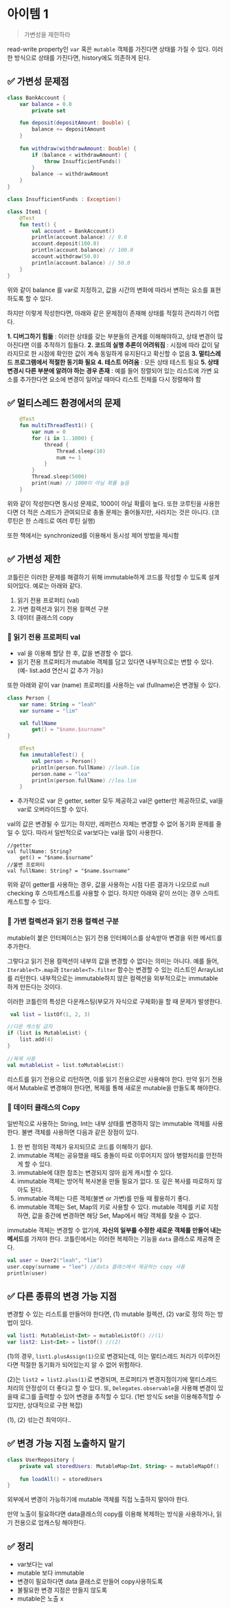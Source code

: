 # 아이템 1
> 가변성을 제한하라

read-write property인 `var` 혹은 `mutable` 객체를 가진다면 상태를 가질 수 있다.
이러한 방식으로 상태를 가진다면, history에도 의존하게 된다.

## ✅ 가변성 문제점
```kotlin
class BankAccount {
    var balance = 0.0
        private set

    fun deposit(depositAmount: Double) {
        balance += depositAmount
    }
    
    fun withdraw(withdrawAmount: Double) {
        if (balance < withdrawAmount) {
            throw InsufficientFunds()
        }
        balance -= withdrawAmount
    }
}

class InsufficientFunds : Exception()
```

```Kotlin
class Item1 {
    @Test
    fun test() {
        val account = BankAccount()
        println(account.balance) // 0.0
        account.deposit(100.0)
        println(account.balance) // 100.0
        account.withdraw(50.0)
        println(account.balance) // 50.0
    }
}
```
위와 같이 balance 를 var로 지정하고, 값을 시간의 변화에 따라서 변하는 요소를 표현하도록 할 수 있다.

하지만 이렇게 작성한다면, 아래와 같은 문제점이 존재해 상태를 적절히 관리하기 어렵다.

**1. 디버그하기 힘듦**
: 이러한 상태를 갖는 부분들의 관계를 이해해야하고, 상태 변경이 많아진다면 이를 추적하기 힘들다.
**2. 코드의 실행 추론이 어려워짐**
: 시점에 따라 값이 달라지므로 한 시점에 확인한 값이 계속 동일하게 유지된다고 확신할 수 없음
**3. 멀티스레드 프로그램에서 적절한 동기화 필요**
**4. 테스트 어려움**
: 모든 상태 테스트 필요
**5. 상태 변경시 다른 부분에 알려야 하는 경우 존재**
: 예를 들어 정렬되어 있는 리스트에 가변 요소를 추가한다면 요소에 변경이 일어날 때마다 리스트 전체를 다시 정렬해야 함

## ✅ 멀티스레드 환경에서의 문제

```kotlin
    @Test
    fun multiThreadTest1() {
        var num = 0
        for (i in 1..1000) {
            thread {
                Thread.sleep(10)
                num += 1
            }
        }
        Thread.sleep(5000)
        print(num) // 1000이 아닐 확률 높음
    }
```
위와 같이 작성한다면 동시성 문제로, 1000이 아닐 확률이 높다. 또한 코루틴을 사용한다면 더 적은 스레드가 관여되므로 충돌 문제는 줄어들지만, 사라지는 것은 아니다. (코루틴은 한 스레드로 여러 루틴 실행)

또한 책에서는 synchronized를 이용해서 동시성 제어 방법을 제시함

## ✅ 가변성 제한
코틀린은 이러한 문제를 해결하기 위해 immutable하게 코드를 작성할 수 있도록 설계되어있다. 예로는 아래와 같다.

1. 읽기 전용 프로퍼티 (val)
2. 가변 컬렉션과 읽기 전용 컬렉션 구분
3. 데이터 클래스의 copy

### 🔗 읽기 전용 프로퍼티 val

* val 을 이용해 할당 한 후, 값을 변경할 수 없다.
* 읽기 전용 프로퍼티가 mutable 객체를 담고 있다면 내부적으로는 변할 수 있다.(예- list.add 연산시 값 추가 가능)

또한 아래와 같이 var (name) 프로퍼티를 사용하는 val (fullname)은 변경될 수 있다.

```kotlin
class Person {
    var name: String = "leah"
    var surname = "lim"

    val fullName
        get() = "$name.$surname"
}

    @Test
    fun immutableTest() {
        val person = Person()
        println(person.fullName) //leah.lim
        person.name = "lea"
        println(person.fullName) //lea.lim
    }
```

* 추가적으로 var 은 getter, setter 모두 제공하고 val은 getter만 제공하므로, val을 var로 오버라이드할 수 있다.

val의 값은 변경될 수 있기는 하지만, 레퍼런스 자체는 변경할 수 없어 동기화 문제를 줄일 수 있다. 따라서 일반적으로 var보다는 val을 많이 사용한다.

```
//getter 
val fullName: String?
    get() = "$name.$surname"
//불변 프로퍼티 
val fullName: String? = "$name.$surname"
```
위와 같이 getter를 사용하는 경우, 값을 사용하는 시점 다른 결과가 나오므로 null checking 후 스마트캐스트를 사용할 수 없다. 하지만 아래와 같이 쓰이는 경우 스마트 캐스트할 수 있다.


### 🔗 가변 컬렉션과 읽기 전용 컬렉션 구분

mutable이 붙은 인터페이스는 읽기 전용 인터페이스를 상속받아 변경을 위한 메서드를 추가한다.

그렇다고 읽기 전용 컬렉션이 내부의 값을 변경할 수 없다는 의미는 아니다.
예를 들어, `Iterable<T>.map`과 `Iterable<T>.filter` 함수는 변경할 수 있는 리스트인 ArrayList를 리턴한다. 내부적으로는 immutable하지 않은 컬렉션을 외부적으로는 immutable하게 만든다는 것이다.

이러한 코틀린의 특성은 다운캐스팅(부모가 자식으로 구체화)을 할 때 문제가 발생한다.

```kotlin
 val list = listOf(1, 2, 3)

//다운 캐스팅 금지 
if (list is MutableList) {
    list.add(4)
}
  
//복제 사용
val mutableList = list.toMutableList()
```
리스트를 읽기 전용으로 리턴하면, 이를 읽기 전용으로만 사용해야 한다. 만약 읽기 전용에서 Mutable로 변경해야 한다면, 복제를 통해 새로운 mutable을 만들도록 해야한다.


### 🔗 데이터 클래스의 Copy
일반적으로 사용하는 String, Int는 내부 상태를 변경하지 않는 immutable 객체를 사용한다. 불변 객체를 사용하면 다음과 같은 장점이 있다.

1. 한 번 정의된 객체가 유지되므로 코드를 이해하기 쉽다.
2. immutable 객체는 공유했을 때도 충돌이 따로 이루어지지 않아 병렬처리를 안전하게 할 수 있다.
3. immutable에 대한 참조는 변경되지 않아 쉽게 캐시할 수 있다.
4. immutable 객체는 방어적 복사본을 만들 필요가 없다. 또 깊은 복사를 따로하지 않아도 된다.
5. immutable 객체는 다른 객체(불변 or 가변)를 만들 때 활용하기 좋다.
6. immutable 객체는 Set, Map의 키로 사용할 수 있다.
   mutable 객체를 키로 지정하면, 값을 중간에 변경하면 해당 Set, Map에서 해당 객체를 찾을 수 없다.

immutable 객체는 변경할 수 없기에, **자신의 일부를 수정한 새로운 객체를 만들어 내는 메서드**를 가져야 한다.
코틀린에서는 이러한 복제하는 기능을 `data` 클래스로 제공해 준다.

```kotlin
val user = User2("leah", "lim")
user.copy(surname = "lee") //data 클래스에서 제공하는 copy 사용 
println(user)
```
## ✅ 다른 종류의 변경 가능 지점
변경할 수 있는 리스트를 만들어야 한다면, (1) mutable 컬렉션, (2) var로 정의 하는 방법이 있다.

```kotlin
val list1: MutableList<Int> = mutableListOf() //(1)
var list2: List<Int> = listOf() //(2)
```

(1)의 경우, `list1.plusAssign(1)`으로 변경되는데, 이는 멀티스레드 처리가 이루어진다면 적절한 동기화가 되어있는지 알 수 없어 위험하다.

(2)는 `list2 = list2.plus(1)`로 변경되며, 프로퍼티가 변경지점이기에 멀티스레드 처리의 안정성이 더 좋다고 할 수 있다. 또, `Delegates.observable`을 사용해 변경이 있을때 로그를 출력할 수 있어 변경을 추적할 수 있다. (1번 방식도 set을 이용해추적할 수 있지만, 상대적으로 구현 복잡)

(1), (2) 섞는건 최악이다..


## ✅ 변경 가능 지점 노출하지 말기
```kotlin
class UserRepository {
    private val storedUsers: MutableMap<Int, String> = mutableMapOf()
    
    fun loadAll() = storedUsers
}
```
외부에서 변경이 가능하기에 mutable 객체를 직접 노출하지 말아야 한다.

만약 노출이 필요하다면 data클래스의 copy를 이용해 복제하는 방식을 사용하거나, 읽기 전용으로 업캐스팅 해야한다.

## ✅ 정리
* var보다는 val
* mutable 보다 immutable
* 변경이 필요하다면 data 클래스로 만들어 copy사용하도록
* 불필요한 변경 지점은 만들지 않도록
* mutable은 노출 x

